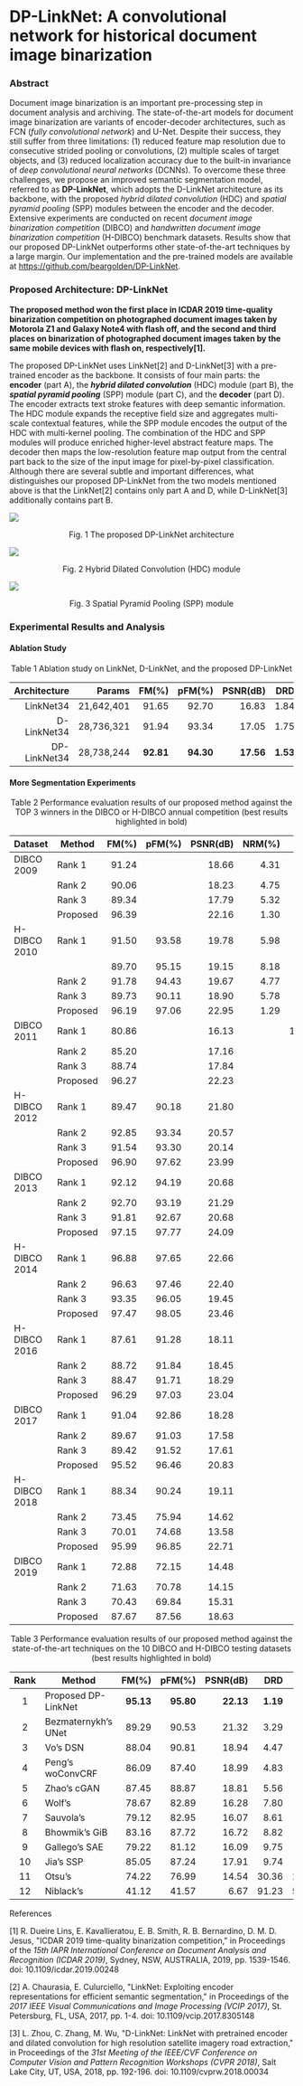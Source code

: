 # DP-LinkNet: A convolutional network for historical document image binarization

### Abstract

Document image binarization is an important pre-processing step in document analysis and archiving. The state-of-the-art models for document image binarization are variants of encoder-decoder architectures, such as FCN (*fully convolutional network*) and U-Net. Despite their success, they still suffer from three limitations: (1) reduced feature map resolution due to consecutive strided pooling or convolutions, (2) multiple scales of target objects, and (3) reduced localization accuracy due to the built-in invariance of *deep convolutional neural networks* (DCNNs). To overcome these three challenges, we propose an improved semantic segmentation model, referred to as **DP-LinkNet**, which adopts the D-LinkNet architecture as its backbone, with the proposed *hybrid dilated convolution* (HDC) and *spatial pyramid pooling* (SPP) modules between the encoder and the decoder. Extensive experiments are conducted on recent *document image binarization competition* (DIBCO) and *handwritten document image binarization competition* (H-DIBCO) benchmark datasets. Results show that our proposed DP-LinkNet outperforms other state-of-the-art techniques by a large margin. Our implementation and the pre-trained models are available at https://github.com/beargolden/DP-LinkNet.

### Proposed Architecture: DP-LinkNet

**The proposed method won the first place in ICDAR 2019 time-quality binarization competition on photographed document images taken by Motorola Z1 and Galaxy Note4 with flash off, and the second and third places on binarization of photographed document images taken by the same mobile devices with flash on, respectively[1].**

The proposed DP-LinkNet uses LinkNet[2] and D-LinkNet[3] with a pre-trained encoder as the backbone. It consists of four main parts: the **encoder** (part A), the ***hybrid dilated convolution*** (HDC) module (part B), the ***spatial pyramid pooling*** (SPP) module (part C), and the **decoder** (part D). The encoder extracts text stroke features with deep semantic information. The HDC module expands the receptive field size and aggregates multi-scale contextual features, while the SPP module encodes the output of the HDC with multi-kernel pooling. The combination of the HDC and SPP modules will produce enriched higher-level abstract feature maps. The decoder then maps the low-resolution feature map output from the central part back to the size of the input image for pixel-by-pixel classification. Although there are several subtle and important differences, what distinguishes our proposed DP-LinkNet from the two models mentioned above is that the LinkNet[2] contains only part A and D, while D-LinkNet[3] additionally contains part B.

![](E:\论文发表\论文投稿\2021年度\DP-LinkNet-KSII-TIIS\images\DP-LinkNet-architecture.png)

<center>Fig. 1  The proposed DP-LinkNet architecture</center>

![](E:\论文发表\论文投稿\2021年度\DP-LinkNet-KSII-TIIS\images\HDC-module.png)

<center>Fig. 2  Hybrid Dilated Convolution (HDC) module</center>

![](E:\论文发表\论文投稿\2021年度\DP-LinkNet-KSII-TIIS\images\SPP-module.png)

<center>Fig. 3  Spatial Pyramid Pooling (SPP) module</center>

### Experimental Results and Analysis

#### Ablation Study

<center>Table 1  Ablation study on LinkNet, D-LinkNet, and the proposed DP-LinkNet</center>

| **Architecture** | **Params** | **FM(%)** | **pFM(%)** | **PSNR(dB)** |  **DRD** | **MPM(‰)** |
| ---------------: | ---------: | --------: | ---------: | -----------: | -------: | ---------: |
|        LinkNet34 | 21,642,401 |     91.65 |      92.70 |        16.83 |     1.84 |       0.52 |
|      D-LinkNet34 | 28,736,321 |     91.94 |      93.34 |        17.05 |     1.75 |       0.44 |
|     DP-LinkNet34 | 28,738,244 | **92.81** |  **94.30** |    **17.56** | **1.53** |   **0.34** |

#### More Segmentation Experiments

<center>Table 2  Performance evaluation results of our proposed method against the TOP 3 winners in the DIBCO or H-DIBCO annual competition (best results highlighted in bold)</center>

| Dataset      | Method   | FM(%) | pFM(%) | PSNR(dB) | NRM(%) |    DRD | MPM(‰) |
| ------------ | -------- | ----: | -----: | -------: | -----: | -----: | -----: |
| DIBCO 2009   | Rank 1   | 91.24 |        |    18.66 |   4.31 |        |   0.55 |
|              | Rank 2   | 90.06 |        |    18.23 |   4.75 |        |   0.89 |
|              | Rank 3   | 89.34 |        |    17.79 |   5.32 |        |   1.90 |
|              | Proposed | 96.39 |        |    22.16 |   1.30 |        |   0.10 |
| H-DIBCO 2010 | Rank 1   | 91.50 |  93.58 |    19.78 |   5.98 |        |   0.49 |
|              |          | 89.70 |  95.15 |    19.15 |   8.18 |        |   0.29 |
|              | Rank 2   | 91.78 |  94.43 |    19.67 |   4.77 |        |   1.33 |
|              | Rank 3   | 89.73 |  90.11 |    18.90 |   5.78 |        |   0.41 |
|              | Proposed | 96.19 |  97.06 |    22.95 |   1.29 |        |   0.10 |
| DIBCO 2011   | Rank 1   | 80.86 |        |    16.13 |        | 104.48 |  64.43 |
|              | Rank 2   | 85.20 |        |    17.16 |        |  15.66 |   9.07 |
|              | Rank 3   | 88.74 |        |    17.84 |        |   5.36 |   8.68 |
|              | Proposed | 96.27 |        |    22.23 |        |   1.01 |   0.11 |
| H-DIBCO 2012 | Rank 1   | 89.47 |  90.18 |    21.80 |        |   3.44 |        |
|              | Rank 2   | 92.85 |  93.34 |    20.57 |        |   2.66 |        |
|              | Rank 3   | 91.54 |  93.30 |    20.14 |        |   3.05 |        |
|              | Proposed | 96.90 |  97.62 |    23.99 |        |   0.84 |        |
| DIBCO 2013   | Rank 1   | 92.12 |  94.19 |    20.68 |        |   3.10 |        |
|              | Rank 2   | 92.70 |  93.19 |    21.29 |        |   3.18 |        |
|              | Rank 3   | 91.81 |  92.67 |    20.68 |        |   4.02 |        |
|              | Proposed | 97.15 |  97.77 |    24.09 |        |   0.78 |        |
| H-DIBCO 2014 | Rank 1   | 96.88 |  97.65 |    22.66 |        |   0.90 |        |
|              | Rank 2   | 96.63 |  97.46 |    22.40 |        |   1.00 |        |
|              | Rank 3   | 93.35 |  96.05 |    19.45 |        |   2.19 |        |
|              | Proposed | 97.47 |  98.05 |    23.46 |        |   0.66 |        |
| H-DIBCO 2016 | Rank 1   | 87.61 |  91.28 |    18.11 |        |   5.21 |        |
|              | Rank 2   | 88.72 |  91.84 |    18.45 |        |   3.86 |        |
|              | Rank 3   | 88.47 |  91.71 |    18.29 |        |   3.93 |        |
|              | Proposed | 96.29 |  97.03 |    23.04 |        |   1.05 |        |
| DIBCO 2017   | Rank 1   | 91.04 |  92.86 |    18.28 |        |   3.40 |        |
|              | Rank 2   | 89.67 |  91.03 |    17.58 |        |   4.35 |        |
|              | Rank 3   | 89.42 |  91.52 |    17.61 |        |   3.56 |        |
|              | Proposed | 95.52 |  96.46 |    20.83 |        |   1.31 |        |
| H-DIBCO 2018 | Rank 1   | 88.34 |  90.24 |    19.11 |        |   4.92 |        |
|              | Rank 2   | 73.45 |  75.94 |    14.62 |        |  26.24 |        |
|              | Rank 3   | 70.01 |  74.68 |    13.58 |        |  17.45 |        |
|              | Proposed | 95.99 |  96.85 |    22.71 |        |   1.09 |        |
| DIBCO 2019   | Rank 1   | 72.88 |  72.15 |    14.48 |        |  16.24 |        |
|              | Rank 2   | 71.63 |  70.78 |    14.15 |        |  16.71 |        |
|              | Rank 3   | 70.43 |  69.84 |    15.31 |        |   8.05 |        |
|              | Proposed | 87.67 |  87.56 |    18.63 |        |   2.38 |        |

<center>Table 3  Performance evaluation results of our proposed method against the state-of-the-art techniques on the 10 DIBCO and H-DIBCO testing datasets (best results highlighted in bold)</center>

| **Rank** | **Method**          | **FM(%)** | **pFM(%)** | **PSNR(dB)** |  **DRD** | **Score** |
| :------: | ------------------- | --------: | ---------: | -----------: | -------: | --------: |
|    1     | Proposed DP-LinkNet | **95.13** |  **95.80** |    **22.13** | **1.19** |  **1109** |
|    2     | Bezmaternykh’s UNet |     89.29 |      90.53 |        21.32 |     3.29 |      2341 |
|    3     | Vo’s DSN            |     88.04 |      90.81 |        18.94 |     4.47 |      2946 |
|    4     | Peng’s woConvCRF    |     86.09 |      87.40 |        18.99 |     4.83 |      3216 |
|    5     | Zhao’s cGAN         |     87.45 |      88.87 |        18.81 |     5.56 |      3531 |
|    6     | Wolf’s              |     78.67 |      82.89 |        16.28 |     7.80 |      4851 |
|    7     | Sauvola’s           |     79.12 |      82.95 |        16.07 |     8.61 |      5281 |
|    8     | Bhowmik’s GiB       |     83.16 |      87.72 |        16.72 |     8.82 |      5316 |
|    9     | Gallego’s SAE       |     79.22 |      81.12 |        16.09 |     9.75 |      5910 |
|    10    | Jia’s SSP           |     85.05 |      87.24 |        17.91 |     9.74 |      6219 |
|    11    | Otsu’s              |     74.22 |      76.99 |        14.54 |    30.36 |     17116 |
|    12    | Niblack’s           |     41.12 |      41.57 |         6.67 |    91.23 |     50335 |

References

[1] R. Dueire Lins, E. Kavallieratou, E. B. Smith, R. B. Bernardino, D. M. D. Jesus, "ICDAR 2019 time-quality binarization competition," in Proceedings of the *15th IAPR International Conference on Document Analysis and Recognition (ICDAR 2019)*, Sydney, NSW, AUSTRALIA, 2019, pp. 1539-1546. doi: 10.1109/icdar.2019.00248

[2] A. Chaurasia, E. Culurciello, "LinkNet: Exploiting encoder representations for efficient semantic segmentation," in Proceedings of the *2017 IEEE Visual Communications and Image Processing (VCIP 2017)*, St. Petersburg, FL, USA, 2017, pp. 1-4. doi: 10.1109/vcip.2017.8305148

[3] L. Zhou, C. Zhang, M. Wu, "D-LinkNet: LinkNet with pretrained encoder and dilated convolution for high resolution satellite imagery road extraction," in Proceedings of the *31st Meeting of the IEEE/CVF Conference on Computer Vision and Pattern Recognition Workshops (CVPR 2018)*, Salt Lake City, UT, USA, 2018, pp. 192-196. doi: 10.1109/cvprw.2018.00034
